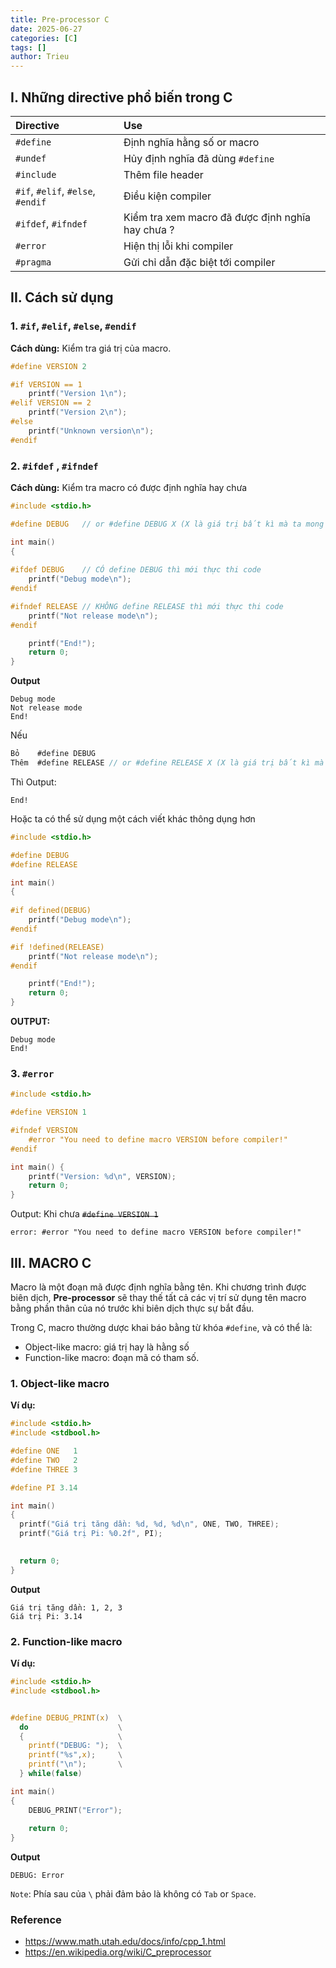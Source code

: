```yaml
---
title: Pre-processor C
date: 2025-06-27
categories: [C]
tags: []
author: Trieu
---
```


## I. Những directive phổ biến trong C

| Directive                         | Use                                              | 
| :-------------------------------- | :----------------------------------------------- | 
| `#define`                         | Định nghĩa hằng số or macro                      | 
| `#undef`                          | Hủy định nghĩa đã dùng `#define`                 |      
| `#include`                        | Thêm file header                                 |   
| `#if`, `#elif`, `#else`, `#endif` | Điều kiện compiler                               |   
| `#ifdef`, `#ifndef`               | Kiểm tra xem macro đã được định nghĩa hay chưa ? | 
| `#error`                          | Hiện thị lỗi khi compiler                        | 
| `#pragma`                         | Gửi chỉ dẫn đặc biệt tới compiler                | 

## II. Cách sử dụng
### 1. `#if`, `#elif`, `#else`, `#endif`
**Cách dùng:** Kiểm tra giá trị của macro.
~~~c
#define VERSION 2

#if VERSION == 1
    printf("Version 1\n");
#elif VERSION == 2
    printf("Version 2\n");
#else
    printf("Unknown version\n");
#endif
~~~

### 2. `#ifdef` , `#ifndef`
**Cách dùng:** Kiểm tra macro có được định nghĩa hay chưa
~~~c
#include <stdio.h>

#define DEBUG   // or #define DEBUG X (X là giá trị bất kì mà ta mong muốn)

int main()
{
    
#ifdef DEBUG    // CÓ define DEBUG thì mới thực thi code
    printf("Debug mode\n");
#endif

#ifndef RELEASE // KHÔNG define RELEASE thì mới thực thi code 
    printf("Not release mode\n");
#endif

    printf("End!");
    return 0;
}
~~~
**Output**
~~~
Debug mode
Not release mode
End!
~~~


Nếu 
~~~c
Bỏ    #define DEBUG
Thêm  #define RELEASE // or #define RELEASE X (X là giá trị bất kì mà ta mong muốn)
~~~
Thì Output: 
~~~
End!
~~~

Hoặc ta có thể sử dụng một cách viết khác thông dụng hơn
~~~c
#include <stdio.h>

#define DEBUG
#define RELEASE

int main()
{
    
#if defined(DEBUG)    
    printf("Debug mode\n");
#endif

#if !defined(RELEASE) 
    printf("Not release mode\n");
#endif

    printf("End!");
    return 0;
}
~~~
**OUTPUT:**
~~~
Debug mode
End!
~~~

### 3. `#error`
~~~c
#include <stdio.h>

#define VERSION 1

#ifndef VERSION
    #error "You need to define macro VERSION before compiler!"
#endif

int main() {
    printf("Version: %d\n", VERSION);
    return 0;
}
~~~

Output: Khi chưa ~~`#define VERSION 1`~~
~~~
error: #error "You need to define macro VERSION before compiler!"
~~~

## III. MACRO C
Macro là một đoạn mã được định nghĩa bằng tên. Khi chương trình được biên dịch, **Pre-processor** sẽ thay thế tất cả các vị trí sử dụng tên macro bằng phần thân của nó trước khi biên dịch thực sự bắt đầu.

Trong C, macro thường dược khai báo bằng từ khóa `#define`, và có thể là:
- Object-like macro: giá trị hay là hằng số
- Function-like macro: đoạn mã có tham số.

### 1. Object-like macro
**Ví dụ:**
~~~c
#include <stdio.h>
#include <stdbool.h>

#define ONE   1
#define TWO   2
#define THREE 3

#define PI 3.14

int main()
{
  printf("Giá trị tăng dần: %d, %d, %d\n", ONE, TWO, THREE);  
  printf("Giá trị Pi: %0.2f", PI);
  

  return 0;
}
~~~
**Output**
~~~
Giá trị tăng dần: 1, 2, 3
Giá trị Pi: 3.14
~~~


### 2. Function-like macro
**Ví dụ:**
~~~c
#include <stdio.h>
#include <stdbool.h>


#define DEBUG_PRINT(x)  \
  do                    \
  {                     \
    printf("DEBUG: ");  \
    printf("%s",x);     \
    printf("\n");       \
  } while(false)

int main()
{
    DEBUG_PRINT("Error");
    
    return 0;
}
~~~
**Output**
~~~
DEBUG: Error
~~~

`Note`: Phía sau của `\` phải đảm bảo là không có `Tab` or `Space`.

### Reference
- https://www.math.utah.edu/docs/info/cpp_1.html
- https://en.wikipedia.org/wiki/C_preprocessor
